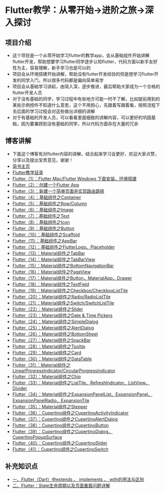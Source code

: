 # Flutter教学：从零开始->进阶之旅->深入探讨
## 项目介绍
- 这个项目是一个从零开始学习flutter的教学app，会从基础组件开始讲解flutter开发，帮助想要学习flutter同学逐步认知flutter，代码方面以新手友好性为主，容易理解，新手学习也是可以的
- 项目会从环境搭建开始讲解，帮助没有flutter开发经验的但是想学习flutter开发的同学入门，所以很多代码都是偏向简单易学
- 项目会从基础学习讲起，由简入深，逐步推进，最后帮助大家成为一个合格的flutter开发人员
- 对于没有基础的同学，学习过程中有些地方可能一时不了解，比如提前用到的某些示例控件不知道什么意思，这个不用担心，先跟着写跟着看，按照流程下去后面的学习过程会对这些做出详细的讲解
- 对于有基础的开发人员，可以看看里面细致的讲解内容，可以更好的巩固基础，因为要兼顾到没有基础的同学，所以代码方面存在大量的冗余

## 博客讲解
- 下面这个博客有对flutter内容的讲解，结合起来学习会更好，欢迎大家点赞，分享以及提出宝贵意见，谢谢！
- [简书主页](https://www.jianshu.com/u/9ff9ec9f18f5)
- [Flutter教学目录](https://www.jianshu.com/p/3320350b3814)
- [Flutter（1）：Flutter Mac/Flutter Windows 下载安装，环境搭建](https://www.jianshu.com/p/c8507302ab09)
- [Flutter（2）：创建一个Flutter App](https://www.jianshu.com/p/d5517fcf2dae)
- [Flutter（3）：新建一个简单页面并实现路由跳转](https://www.jianshu.com/p/dd558b2601a3)
- [Flutter（4）：基础组件之Container](https://www.jianshu.com/p/2b775096a522)
- [Flutter（5）：基础组件之Row/Column](https://www.jianshu.com/p/c140cb0e790f)
- [Flutter（6）：基础组件之Image](https://www.jianshu.com/p/1a6926e1cad2)
- [Flutter（7）：基础组件之Text](https://www.jianshu.com/p/7a5d743d1470)
- [Flutter（8）：基础组件之Icon](https://www.jianshu.com/p/51e7653c1ba9)
- [Flutter（9）：基础组件之Button](https://www.jianshu.com/p/89b6d825fc79)
- [Flutter（10）：基础组件之Scaffold](https://www.jianshu.com/p/82d19ba3947a)
- [Flutter（11）：基础组件之AppBar](https://www.jianshu.com/p/7ed0316aa92f)
- [Flutter（12）：基础组件之FlutterLogo、Placeholder](https://www.jianshu.com/p/beaa5741423e)
- [Flutter（13）：Material组件之TabBar](https://www.jianshu.com/p/40a24104fa55)
- [Flutter（14）：Material组件之TabBarView](https://www.jianshu.com/p/52bacff37d78)
- [Flutter（15）：Material组件之BottomNavigationBar](https://www.jianshu.com/p/22d8974c5e04)
- [Flutter（16）：Material组件之PageView](https://www.jianshu.com/p/36373652ea78)
- [Flutter（17）：Material组件之Button，MaterialApp，Drawer](https://www.jianshu.com/p/6dd0c9dfb8d3)
- [Flutter（18）：Material组件之TextField](https://www.jianshu.com/p/554ecec4933b)
- [Flutter（19）：Material组件之Checkbox/CheckboxListTile](https://www.jianshu.com/p/b41819b51438)
- [Flutter（20）：Material组件之Radio/RadioListTile](https://www.jianshu.com/p/895d6dcf2437)
- [Flutter（21）：Material组件之Switch/SwitchListTile](https://www.jianshu.com/p/6723509d5abd)
- [Flutter（22）：Material组件之Slider](https://www.jianshu.com/p/22333c0b9eb4)
- [Flutter（23）：Material组件之Date & Time Pickers](https://www.jianshu.com/p/4fc9e11a4793)
- [Flutter（24）：Material组件之SimpleDialog](https://www.jianshu.com/p/925eb73d1752)
- [Flutter（25）：Material组件之AlertDialog](https://www.jianshu.com/p/855bc5c56a5e)
- [Flutter（26）：Material组件之BottomSheet](https://www.jianshu.com/p/9cab2151ee05)
- [Flutter（27）：Material组件之SnackBar](https://www.jianshu.com/p/1ad73983b7d9)
- [Flutter（28）：Material组件之Tooltip](https://www.jianshu.com/p/a0385bd4953c)
- [Flutter（29）：Material组件之Card](https://www.jianshu.com/p/51dc71ed4e4f)
- [Flutter（30）：Material组件之DataTable](https://www.jianshu.com/p/23fc6f3acd7c)
- [Flutter（31）：Material组件之LinearProgressIndicator/CircularProgressIndicator](https://www.jianshu.com/p/ed8ef85f944f)
- [Flutter（32）：Material组件之Chip](https://www.jianshu.com/p/405d374e186c)
- [Flutter（33）：Material组件之ListTile、RefreshIndicator、ListView、Divider](https://www.jianshu.com/p/fdc5ffd56267)
- [Flutter（34）：Material组件之ExpansionPanelList、ExpansionPanel、ExpansionPanelRadio、ExpansionTile](https://www.jianshu.com/p/a592ebed7679)
- [Flutter（35）：Material组件之Stepper](https://www.jianshu.com/p/45986c0b7686)
- [Flutter（36）：Cupertino组件之CupertinoActivityIndicator](https://www.jianshu.com/p/2c8fa5d40c0b)
- [Flutter（37）：Cupertino组件之CupertinoAlertDialog](https://www.jianshu.com/p/6d866ce2d04d)
- [Flutter（38）：Cupertino组件之CupertinoButton](https://www.jianshu.com/p/7984e98f4e81)
- [Flutter（39）：Cupertino组件之CupertinoDialog、CupertinoPopupSurface](https://www.jianshu.com/p/1d791b0693a7)
- [Flutter（40）：Cupertino组件之CupertinoSlider](https://www.jianshu.com/p/a1818b00164f)
- [Flutter（41）：Cupertino组件之CupertinoSwitch](https://www.jianshu.com/p/ea1671cf94e6)


## 补充知识点
- [一、Flutter（Dart）中extends 、 implements 、 with的用法与区别](https://www.jianshu.com/p/04b896764f6e)
- [二、Flutter：State生命周期以及页面重载问题详解](https://www.jianshu.com/p/1d0eee77fcc0)
